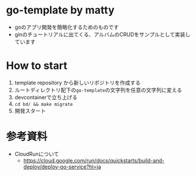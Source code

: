 # go-template by matty

- goのアプリ開発を簡略化するためのものです
- ginのチュートリアルに出てくる、アルバムのCRUDをサンプルとして実装しています

# How to start

1. template repository から新しいリポジトリを作成する
2. ルートディレクトリ配下の`go-template`の文字列を任意の文字列に変える
3. devcontainerで立ち上げる
4. `cd bd/ && make migrate`
5. 開発スタート

# 参考資料
- CloudRunについて
  - https://cloud.google.com/run/docs/quickstarts/build-and-deploy/deploy-go-service?hl=ja
